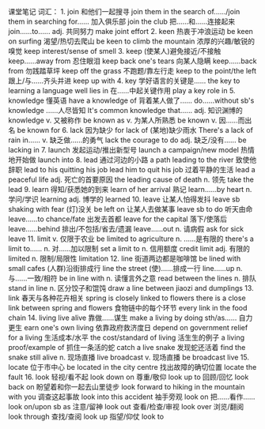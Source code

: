 课堂笔记
词汇：
    1.  join
        和他们一起搜寻              join them in the search of....../join them in searching for......
        加入俱乐部                  join the club
        把......和......连接起来    join......to......
        adj. 共同努力               make joint effort
    2.  keen
        热衷于冲浪运动              be keen on surfing
        渴望/热切去爬山             be keen to climb the mountain
        浓厚的兴趣/敏锐的嗅觉       keep interest/sense of smell
    3.  keep
        (使某人)避免接近/不接触     keep......away from
        忍住眼泪                    keep back one's tears
        向某人隐瞒                  keep......back from
        勿践踏草坪                  keep off the grass
        不跑题/靠左行走             keep to the point/the left
        跟上/与......齐头并进       keep up with
    4.  key
        学好语言的关键是......      the key to learning a language well lies in
        在......中起关键作用        play a key role in
    5.  knowledge
        懂英语                      have a knowledge of
        背着某人做了......          do......without sb's knowledge
        ......人尽皆知              It's common knowledge that......
        adj. 知识渊博的             knowledge
        v. 又被称作                 be known as
        v. 为某人所熟悉             be known
        v. 因......而出名           be known for
    6.  lack
        因为缺少                    for lack of
        (某地)缺少雨水              There's a lack of rain in......
        v. 缺乏做......的勇气       lack the courage to do
        adj. 缺乏/没有......        be lacking in
    7.  launch
        发起运动/推出新型号         launch a campaign/new model
        热情地开始做                launch into
    8.  lead
        通过河边的小路              a path leading to the river
        致使他辞职                  lead to his quitting his job
                                    lead him to quit his job
        过着平静的生活              lead a peaceful life
        adj. 死亡的首要原因         the leading cause of death
        n. 领先                     take the lead
    9.  learn
        得知/获悉她的到来           learn of her arrival
        熟记                        learn......by heart
        n. 学问/学识                learning
        adj. 博学的                 learned
    10. leave
        让某人怕得发抖              leave sb shaking with fear
        (灯)没关                    be left on
        让某人去做某事              leave sb to do
        听天由命                    leave......to chance/fate
        出发去首都                  leave for the capital
        落下/使落后                 leave......behind
        排出/不包括/省去/遗漏       leave......out
        n. 请病假                   ask for sick leave
    11. limit
        v. 仅限于农业               be limited to agriculture
        n. ......是有限的           there's a limit to......
        n. 对......加以限制         set a limit to
        n. 信用额度                 credit limit
        adj. 有限的                 limited
        n. 限制/局限性              limitation
    12. line
        街道两边都是咖啡馆          be lined with small cafes
        (人群)沿街排成行            line the street
        (使)......排成一行          line......up
        n. 与......一致/相符        be in line with
        n. 读懂言外之意             read between the lines
        n. 排队                     stand in line
        n. 区分饺子和馄饨           draw a line between jiaozi and dumplings
    13. link
        春天与各种花卉相关          spring is closely linked to flowers
                                    there is a close link between spring and flowers
        食物链中的每个环节          every link in the food chain
    14. living live alive
        靠做......谋生              make a living by doing sth/as......
        自力更生                    earn one's own living
        依靠政府救济度日            depend on government relief for a living
        生活成本/水平               the cost/standard of living
        活生生的例子                a living proof/example of
        抓住一条活的蛇              catch a live snake
        发现蛇还活着                find the snake still alive
        n. 现场直播                 live broadcast
        v. 现场直播                 be broadcast live
    15. locate
        位于市中心                  be located in the city centre
        找出故障的确切位置          locate the fault
    16. look
        轻视/看不起                 look down on
        尊重/敬仰                   look up to
        回顾/回忆                   look back on
        盼望着和你一起去山里徒步    look forward to hiking in the mountain with you
        调查这起事故                look into this accident
        袖手旁观                    look on
        把......看作......          look on/upon sb as
        注意/留神                   look out
        查看/检查/审视              look over
        浏览/翻阅                   look through
        查找/查阅                   look up
        指望/仰仗                   look to
